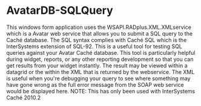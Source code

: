 AvatarDB-SQLQuery
=================

This windows form application uses the WSAPI.RADplus.XML.XMLservice which is a Avatar web service that allows you to submit a SQL query to the Caché database. The SQL syntax complies with Caché SQL which is the InterSystems extension of SQL-92. This is a useful tool for testing SQL queries against your Avatar Caché database. This tool is particularly helpful during widget, reports, or any other reporting development so that you can get results from your widget instantly. The result may be viewed within a datagrid or the within the XML that is returned by the webservice. The XML is useful when you're debugging your query to see where something may have gone wrong as the full error message from the SOAP web service would be displayed here. NOTE: This has only been used with InterSystems Caché 2010.2
